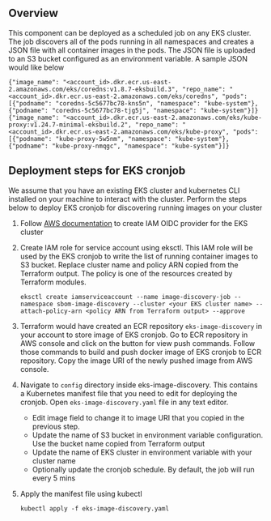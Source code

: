 ## Overview
This component can be deployed as a scheduled job on any EKS cluster. The job discovers all of the pods running in all namespaces and creates a JSON file with all container images in the pods. The JSON file is uploaded to an S3 bucket configured as an environment variable. A sample JSON would like below
```
{"image_name": "<account_id>.dkr.ecr.us-east-2.amazonaws.com/eks/coredns:v1.8.7-eksbuild.3", "repo_name": "<account_id>.dkr.ecr.us-east-2.amazonaws.com/eks/coredns", "pods": [{"podname": "coredns-5c5677bc78-kns5n", "namespace": "kube-system"}, {"podname": "coredns-5c5677bc78-tjg5j", "namespace": "kube-system"}]}
{"image_name": "<account_id>.dkr.ecr.us-east-2.amazonaws.com/eks/kube-proxy:v1.24.7-minimal-eksbuild.2", "repo_name": "<account_id>.dkr.ecr.us-east-2.amazonaws.com/eks/kube-proxy", "pods": [{"podname": "kube-proxy-5w5nm", "namespace": "kube-system"}, {"podname": "kube-proxy-nmqgc", "namespace": "kube-system"}]}

```

## Deployment steps for EKS cronjob

We assume that you have an existing EKS cluster and kubernetes CLI installed on your machine to interact with the cluster. Perform the steps below to deploy EKS cronjob for discovering running images on your cluster

1. Follow [AWS documentation](https://docs.aws.amazon.com/eks/latest/userguide/enable-iam-roles-for-service-accounts.html) to create IAM OIDC provider for the EKS cluster

2. Create IAM role for service account using eksctl. This IAM role will be used by the EKS cronjob to write the list of running container images to S3 bucket. Replace cluster name and policy ARN copied from the Terraform output. The policy is one of the resources created by Terraform modules.

   ```
   eksctl create iamserviceaccount --name image-discovery-job --namespace sbom-image-discovery --cluster <your EKS cluster name> --attach-policy-arn <policy ARN from Terraform output> --approve
   ```

3. Terraform would have created an ECR repository ```eks-image-discovery``` in your account to store image of EKS cronjob. Go to ECR repository in AWS console and click on the button for view push commands. Follow those commands to build and push docker image of EKS cronjob to ECR repository. Copy the image URI of the newly pushed image from AWS console.

4. Navigate to ```config``` directory inside eks-image-discovery. This contains a Kubernetes manifest file that you need to edit for deploying the cronjob. Open ```eks-image-discovery.yaml``` file in any text editor. 

	- Edit image field to change it to image URI that you copied in the previous step.
	- Update the name of S3 bucket in environment variable configuration. Use the bucket name copied from Terraform output
	- Update the name of EKS cluster in environment variable with your cluster name
	- Optionally update the cronjob schedule. By default, the job will run every 5 mins

5. Apply the manifest file using kubectl

   ```
   kubectl apply -f eks-image-discovery.yaml
   ```